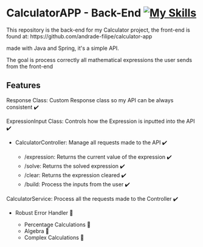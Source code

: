 # CalculatorAPP - Back-End [![My Skills](https://skillicons.dev/icons?i=java,spring)](https://skillicons.dev)
<p>This repository is the back-end for my Calculator project, the front-end is found at: https://github.com/andrade-filipe/calculator-app</p>
<p>made with Java and Spring, it's a simple API.</p>
<p>The goal is process correctly all mathematical expressions the user sends from the front-end</p>

## Features

<p>Response Class: Custom Response class so my API can be always consistent ✔️</p>
<p>ExpressionInput Class: Controls how the Expression is inputted into the API ✔️</p>
<ul>
<li>CalculatorController: Manage all requests made to the API ✔️</li>
    <ul>
        <li>/expression: Returns the current value of the expression ✔️</li>
        <li>/solve: Returns the solved expression ✔️</li>
        <li>/clear: Returns the expression cleared ✔️</li>
        <li>/build: Process the inputs from the user ✔️</li>
    </ul>
</ul>
<p>CalculatorService: Process all the requests made to the Controller ✔️</p>
<ul>
    <li>Robust Error Handler 🔴</li>
    <ul>
        <li>Percentage Calculations 🔴</li>
        <li>Algebra 🔴</li>
        <li>Complex Calculations 🔴</li>
    </ul>
</ul>

